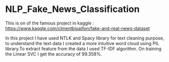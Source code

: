 # NLP_Fake_News_Classification
This is on of the famous project in kaggle : https://www.kaggle.com/clmentbisaillon/fake-and-real-news-dataset


In this project I have used NTLK and Spacy library for text cleaning purpose, to understand the text data I created a more intuitive word cloud using PIL library.To extract feature from the data I used TF-IDF algorithm. On training the Linear SVC I get the accuracy of 99.358%.
